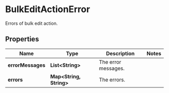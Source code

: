 

# BulkEditActionError

Errors of bulk edit action.

## Properties

| Name | Type | Description | Notes |
|------------ | ------------- | ------------- | -------------|
|**errorMessages** | **List&lt;String&gt;** | The error messages. |  |
|**errors** | **Map&lt;String, String&gt;** | The errors. |  |



